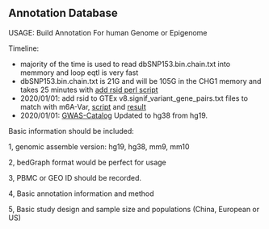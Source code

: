 
## Annotation Database


USAGE: Build Annotation For human Genome or Epigenome

Timeline: 
* majority of the time is used to read dbSNP153.bin.chain.txt into memmory and loop eqtl is very fast
* dbSNP153.bin.chain.txt is 21G and will be 105G in the CHG1 memory and takes 25 minutes with [add rsid perl script](https://github.com/Shicheng-Guo/AnnotationDatabase/blob/master/GTEx/bin/addrs2pairs.pl)
* 2020/01/01: add rsid to GTEx v8.signif_variant_gene_pairs.txt files to match with m6A-Var, [script](https://github.com/Shicheng-Guo/AnnotationDatabase/blob/master/GTEx/bin/addrs2pairs.pl) and [result](./GTEx/)
* 2020/01/01: [GWAS-Catalog](https://github.com/Shicheng-Guo/gwascatlog) Updated to hg38 from hg19. 


Basic information should be included:

1, genomic assemble version: hg19, hg38, mm9, mm10

2, bedGraph format would be perfect for usage

3, PBMC or GEO ID should be recorded.

4, Basic annotation information and method

5, Basic study design and sample size and populations (China, European or US)

